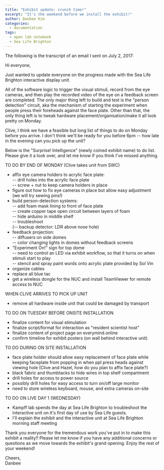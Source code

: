 ```yaml
---
title: "Exhibit update: crunch time!"
excerpt: "It's the weekend before we install the exhibit!"
author: Danbee Kim
categories:
  - documentation
tags:
  - open lab notebook
  - Sea Life Brighton
---
```


The following is the transcript of an email I sent on July 2, 2017: 

Hi everyone,

Just wanted to update everyone on the progress made with the Sea Life Brighton interactive display unit.

All of the software logic to trigger the visual stimuli, record from the eye cameras, and then play the recorded video of the eye on a feedback screen are completed. The only major thing left to build and test is the "person detection" circuit, aka the mechanism of starting the experiment when people press their foreheads against the face plate. Other than that, the only thing left is to tweak hardware placement/organisation/make it all look pretty on Monday.

Clive, I think we have a feasible but long list of things to do on Monday before you arrive. I don't think we'll be ready for you before 6pm -- how late in the evening can you pick up the unit?

Below is the "Surprise! Intelligence" (newly coined exhibit name) to do list. Please give it a look over, and let me know if you think I've missed anything.

TO DO BY END OF MONDAY (Clive takes unit from SWC)  
 - affix eye camera holders to acrylic face plate:  
-- drill holes into the acrylic face plate  
-- screw + nut to keep camera holders in place  
 - figure out how to fix eye cameras in place but allow easy adjustment (we will try sewing pins!)  
 - build person-detection systems:  
-- add foam mask lining to front of face plate  
-- create copper tape open circuit between layers of foam  
-- hide arduino in middle shelf  
-- troubleshoot  
(-- backup detector: LDR above nose hole)  
 - feedback projection:  
-- diffusers on side domes  
-- color changing lights in domes without feedback screens  
 - "Experiment On!" sign for top dome  
-- need to control an LED via exhibit workflow, so that it turns on when stimuli start to play  
-- stencil and spray paint words onto acrylic plate provided by Sol Vin  
 - organize cables  
 - replace all blue tac  
 - get a wireless dongle for the NUC and install TeamViewer for remote access to NUC  

WHEN CLIVE ARRIVES TO PICK UP UNIT  
 - remove all hardware inside unit that could be damaged by transport  

TO DO ON TUESDAY BEFORE ONSITE INSTALLATION  
 - finalize content for visual stimulation  
 - finalize script/format for interaction as "resident scientist host"  
 - finalize content of project page on everymind.online  
 - confirm timeline for exhibit posters (on wall behind interactive unit)

TO DO DURING ON SITE INSTALLATION  
 - face plate holder should allow easy replacement of face plate while keeping faceplate from popping in when ppl press heads against viewing hole (Clive and Hazel, how do you plan to affix face plate?)  
 - black fabric and thumbtacks to hide wires in top shelf compartment  
 - drill holes for access to power source  
 - possibly drill holes for easy access to turn on/off large monitor  
 - need to store wireless keyboard, mouse, and extra cameras on-site  

TO DO ON LIVE DAY 1 (WEDNESDAY)  
 - Kampff lab spends the day at Sea Life Brighton to troubleshoot the interactive unit on it's first day of use by Sea Life guests.  
 - I'll explain the exhibit and the interactive unit at Sea Life Brighton morning staff meeting

Thank you everyone for the tremendous work you've put in to make this exhibit a reality!! Please let me know if you have any additional concerns or questions as we move towards the exhibit's grand opening. Enjoy the rest of your weekend!

Cheers,  
Danbee
